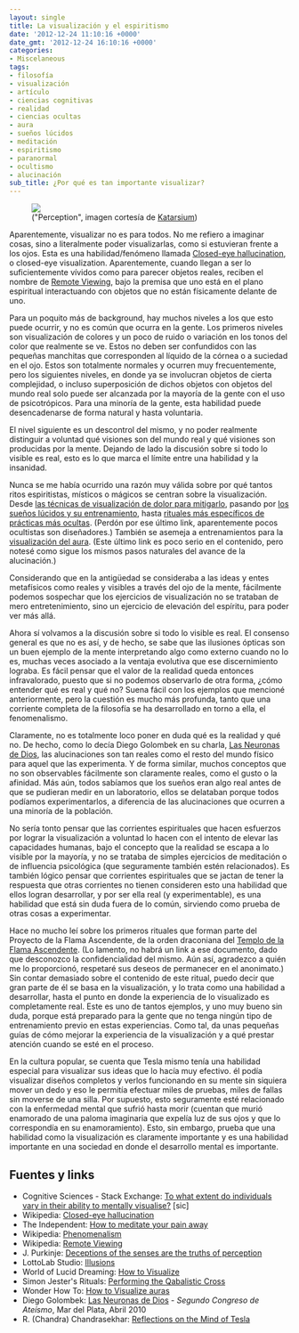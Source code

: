```yaml
---
layout: single
title: La visualización y el espiritismo
date: '2012-12-24 11:10:16 +0000'
date_gmt: '2012-12-24 16:10:16 +0000'
categories:
- Miscelaneous
tags:
- filosofía
- visualización
- artículo
- ciencias cognitivas
- realidad
- ciencias ocultas
- aura
- sueños lúcidos
- meditación
- espiritismo
- paranormal
- ocultismo
- alucinación
sub_title: ¿Por qué es tan importante visualizar?
---
```


<figure class="align-center">
  <img src="{{ site.baseurl }}/assets/perceptionsmall.jpg" />
  <figcaption>("Perception", imagen cortesía de <a title="Katarsium" href="http://katarsium.deviantart.com/art/Perception-326922394" target="_blank">Katarsium</a>)</figcaption>
</figure> 

Aparentemente, visualizar no es para todos. No me refiero a imaginar cosas, sino a literalmente poder visualizarlas, como si estuvieran frente a los ojos. Esta es una habilidad/fenómeno llamada [Closed-eye hallucination](http://en.wikipedia.org/wiki/Closed-eye_hallucination), o closed-eye visualization. Aparentemente, cuando llegan a ser lo suficientemente vívidos como para parecer objetos reales, reciben el nombre de [Remote Viewing](http://en.wikipedia.org/wiki/Remote_viewing), bajo la premisa que uno está en el plano espiritual interactuando con objetos que no están físicamente delante de uno.

Para un poquito más de background, hay muchos niveles a los que esto puede ocurrir, y no es común que ocurra en la gente. Los primeros niveles son visualización de colores y un poco de ruido o variación en los tonos del color que realmente se ve. Estos no deben ser confundidos con las pequeñas manchitas que corresponden al líquido de la córnea o a suciedad en el ojo. Estos son totalmente normales y ocurren muy frecuentemente, pero los siguientes niveles, en donde ya se involucran objetos de cierta complejidad, o incluso superposición de dichos objetos con objetos del mundo real solo puede ser alcanzada por la mayoría de la gente con el uso de psicotrópicos. Para una minoría de la gente, esta habilidad puede desencadenarse de forma natural y hasta voluntaria.

<!--more-->

El nivel siguiente es un descontrol del mismo, y no poder realmente distinguir a voluntad qué visiones son del mundo real y qué visiones son producidas por la mente. Dejando de lado la discusión sobre si todo lo visible es real, esto es lo que marca el límite entre una habilidad y la insanidad.

Nunca se me había ocurrido una razón muy válida sobre por qué tantos ritos espiritistas, místicos o mágicos se centran sobre la visualización. Desde [las técnicas de visualización de dolor para mitigarlo](http://www.independent.co.uk/life-style/health-and-families/health-news/how-to-meditate-your-pain-away-1922082.html), pasando por [los sueños lúcidos y su entrenamiento](http://www.world-of-lucid-dreaming.com/how-to-visualize.html), hasta [rituales más específicos de prácticas más ocultas](http://anubis4_2000.tripod.com/Symbolicon/Rituals/QabalisticCross1.htm). (Perdón por ese último link, aparentemente pocos ocultistas son diseñadores.) También se asemeja a entrenamientos para la [visualización del aura](http://new-age.wonderhowto.com/how-to/visualize-auras-340676/). (Este último link es poco serio en el contenido, pero notesé como sigue los mismos pasos naturales del avance de la alucinación.)

Considerando que en la antig&uuml;edad se consideraba a las ideas y entes metafísicos como reales y visibles a través del ojo de la mente, fácilmente podemos sospechar que los ejercicios de visualización no se trataban de mero entretenimiento, sino un ejercicio de elevación del espíritu, para poder ver más allá.

Ahora sí volvamos a la discusión sobre si todo lo visible es real. El consenso general es que no es así, y de hecho, se sabe que las ilusiones ópticas son un buen ejemplo de la mente interpretando algo como externo cuando no lo es, muchas veces asociado a la ventaja evolutiva que ese discernimiento lograba. Es fácil pensar que el valor de la realidad queda entonces infravalorado, puesto que si no podemos observarlo de otra forma,  ¿cómo entender qué es real y qué no? Suena fácil con los ejemplos que mencioné anteriormente, pero la cuestión es mucho más profunda, tanto que una corriente completa de la filosofía se ha desarrollado en torno a ella, el fenomenalismo.

Claramente, no es totalmente loco poner en duda qué es la realidad y qué no. De hecho, como lo decía Diego Golombek en su charla, [Las Neuronas de Dios](https://vimeo.com/15994164), las alucinaciones son tan reales como el resto del mundo físico para aquel que las experimenta. Y de forma similar, muchos conceptos que no son observables fácilmente son claramente reales, como el gusto o la afinidad. Más aún, todos sabíamos que los sueños eran algo real antes de que se pudieran medir en un laboratorio, ellos se delataban porque todos podíamos experimentarlos, a diferencia de las alucinaciones que ocurren a una minoría de la población.

No sería tonto pensar que las corrientes espirituales que hacen esfuerzos por lograr la visualización a voluntad lo hacen con el intento de elevar las capacidades humanas, bajo el concepto que la realidad se escapa a lo visible por la mayoría, y no se trataba de simples ejercicios de meditación o de influencia psicológica (que seguramente también estén relacionados). Es también lógico pensar que corrientes espirituales que se jactan de tener la respuesta que otras corrientes no tienen consideren esto una habilidad que ellos logran desarrollar, y por ser ella real (y experimentable), es una habilidad que está sin duda fuera de lo común, sirviendo como prueba de otras cosas a experimentar.

Hace no mucho leí sobre los primeros rituales que forman parte del Proyecto de la Flama Ascendente, de la orden draconiana del [Templo de la Flama Ascendente](http://www.ascendingflame.com/affiliation.html). (Lo lamento, no habrá un link a ese documento, dado que desconozco la confidencialidad del mismo. Aún así, agradezco a quién me lo proporcionó, respetaré sus deseos de permanecer en el anonimato.) Sin contar demasiado sobre el contenido de este ritual, puedo decir que gran parte de él se basa en la visualización, y lo trata como una habilidad a desarrollar, hasta el punto en donde la experiencia de lo visualizado es completamente real. Este es uno de tantos ejemplos, y uno muy bueno sin duda, porque está preparado para la gente que no tenga ningún tipo de entrenamiento previo en estas experiencias. Como tal, da unas pequeñas guías de cómo mejorar la experiencia de la visualización y a qué prestar atención cuando se esté en el proceso.

En la cultura popular, se cuenta que  Tesla mismo tenía una habilidad especial para visualizar sus ideas que lo hacía muy efectivo. él podía visualizar diseños completos y verlos funcionando en su mente sin siquiera mover un dedo y eso le permitía efectuar miles de pruebas, miles de fallas sin moverse de una silla. Por supuesto, esto seguramente esté relacionado con la enfermedad mental que sufrió hasta morir (cuentan que murió enamorado de una paloma imaginaria que expelía luz de sus ojos y que lo correspondía en su enamoramiento). Esto, sin embargo, prueba que una habilidad como la visualización es claramente importante y es una habilidad importante en una sociedad en donde el desarrollo mental es importante.

## Fuentes y links

- Cognitive Sciences - Stack Exchange: [To what extent do individuals vary in their ability to mentally visualise?](http://cogsci.stackexchange.com/q/1932/43) [sic]
- Wikipedia: [Closed-eye hallucination](http://en.wikipedia.org/wiki/Closed-eye_hallucination)
- The Independent: [How to meditate your pain away](http://www.independent.co.uk/life-style/health-and-families/health-news/how-to-meditate-your-pain-away-1922082.html)
- Wikipedia: [Phenomenalism](http://en.wikipedia.org/wiki/Phenomenalism)
- Wikipedia: [Remote Viewing](http://en.wikipedia.org/wiki/Remote_viewing)
- J. Purkinje: [Deceptions of the senses are the truths of perception](http://people.cornellcollege.edu/dsherman/illusions/index.html)
- LottoLab Studio: [Illusions](http://www.lottolab.org/articles/illusionsoflight.asp)
- World of Lucid Dreaming: [How to Visualize](http://www.world-of-lucid-dreaming.com/how-to-visualize.html)
- Simon Jester's Rituals: [Performing the Qabalistic Cross](http://anubis4_2000.tripod.com/Symbolicon/Rituals/QabalisticCross1.htm)
- Wonder How To: [How to Visualize auras](http://new-age.wonderhowto.com/how-to/visualize-auras-340676/)
- Diego Golombek: [Las Neuronas de Dios](https://vimeo.com/15994164) - _Segundo Congreso de Ateísmo_, Mar del Plata, Abril 2010
- R. (Chandra) Chandrasekhar: [Reflections on the Mind of Tesla](http://www.ee.uwa.edu.au/~chandra/Downloads/Tesla/MindOfTesla.html)

